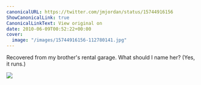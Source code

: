 ```yaml
---
canonicalURL: https://twitter.com/jmjordan/status/15744916156
ShowCanonicalLink: true
CanonicalLinkText: View original on
date: 2010-06-09T00:52:22+00:00
cover:
  image: "/images/15744916156-112780141.jpg"
---
```

Recovered from my brother's rental garage. What should I name her? (Yes, it runs.) 

![](/images/15744916156-112780141.jpg)
